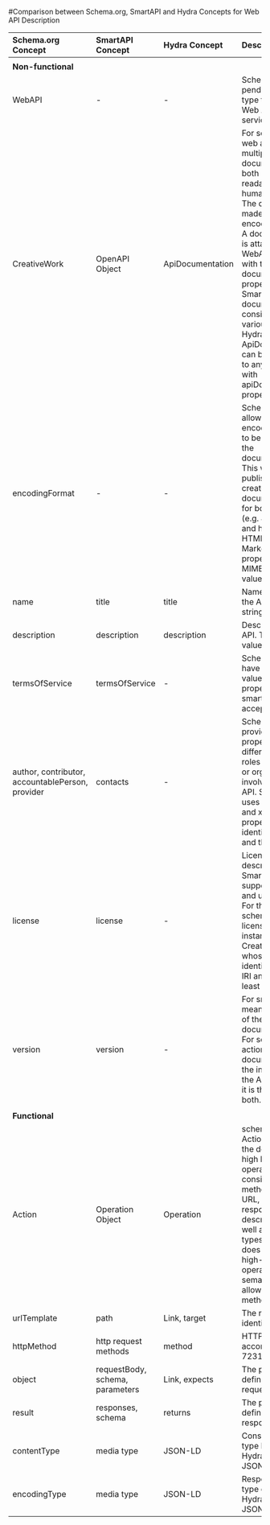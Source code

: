 #Comparison between Schema.org, SmartAPI and Hydra Concepts for Web API Description

| **Schema.org Concept**                           | **SmartAPI Concept**            | **Hydra Concept** | **Description** |
| :----------------------------------------------- | :------------------------------ | :---------------- | :-------------- |
|                                                  |                                 |                   |                 |
**Non-functional** |
| WebAPI                                           | \-                              | \-                | Schema.org has a pending WebAPI type to describe a Web API as a service           |
| CreativeWork                                     | OpenAPI Object                  | ApiDocumentation  | For schema.org, a web api can have multiple documentations, both machine readable and human readable. The distinction is made by the encoding format. A documentation is attached to a WebAPI instance with the documentation property. A SmartAPI documentation consists of various objects. A Hydra ApiDocumentation can be connected to any resource with apiDocumentation property.        |
| encodingFormat                                   | \-                              | \-                | Schema.org allows multiple encoding formats to be used with the documentation. This way an API publisher can create reference documentations for both machines (e.g. JSON-LD) and humans (e.g HTML, Markdown). The property takes a MIME type as value.              |
| name                                             | title                           | title             | Name or title of the API. Takes string values.             |
| description                                      | description                     | description       | Description of the API. Takes string values.          |
| termsOfService                                   | termsOfService                  | \-                | Schema.org can have string or URL values for this property, smartAPI only accepts URL            |
| author, contributor, accountablePerson, provider | contacts                        | \-                | Schema.org provides several properties for different kinds of roles of persons or organizations involved with the API. SmartAPI uses the x-role and x-id properties to identify contacts and their roles.        |
| license                                          | license                         | \-                | License of the described API. SmartAPI supports name and url properties. For the case schema.org, license is an instance of CreativeWork whose subject is identified with an IRI and has at least a name.         |
| version                                          | version                         | \-                | For smart API this means the version of the documentation. For schema.org actions, documentation is the interface of the API, therefore it is the version of both.                          |
|                                                  |                                 |                   |                 |
**Functional** |
| Action                                           | Operation Object                | Operation         | schema.org Action type allows the definition of high level operations and consists of HTTP method, target URL, request and response descriptions, as well as media types. SmartAPI does not annotate high-level operations semantically, only allows http methods          |
| urlTemplate                                      | path                            | Link, target      | The resource identifier.       |
| httpMethod                                       | http request methods            | method            | HTTP methods according to RFC 7231     |
| object                                           | requestBody, schema, parameters | Link, expects     | The properties for defining the request body         |
| result                                           | responses, schema               | returns           | The properties for defining the response body         |
| contentType                                      | media type                      | JSON-LD           | Consumed media type by the API. Hydra allows only JSON-LD    |
| encodingType                                     | media type                      | JSON-LD           | Response media type of the API. Hydra allows only JSON-LD   |

